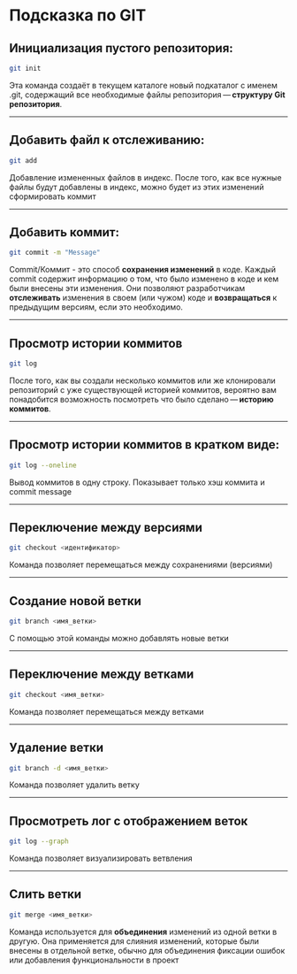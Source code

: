 # Подсказка по GIT

## Инициализация пустого репозитория:
```sh
git init
```
Эта команда создаёт в текущем каталоге новый подкаталог с именем .git, содержащий все необходимые файлы репозитория — **структуру Git репозитория**.
***
## Добавить файл к отслеживанию:
```sh
git add
```
Добавление измененных файлов в индекс. После того, как все нужные файлы будут добавлены в индекс, можно будет из этих изменений сформировать коммит
***
## Добавить коммит:
```sh
git commit -m "Message"
```
Commit/Коммит - это способ **сохранения изменений** в коде. Каждый commit содержит информацию о том, что было изменено в коде и кем были внесены эти изменения. Они позволяют разработчикам **отслеживать** изменения в своем (или чужом) коде и **возвращаться** к предыдущим версиям, если это необходимо.
***
## Просмотр истории коммитов
```sh
git log
```
После того, как вы создали несколько коммитов или же клонировали репозиторий с уже существующей историей коммитов, вероятно вам понадобится возможность посмотреть что было сделано — **историю коммитов**.
***
## Просмотр истории коммитов в кратком виде:
```sh
git log --oneline
```
Вывод коммитов в одну строку. Показывает только хэш коммита и commit message
***
## Переключение между версиями 
```sh
git checkout <идентификатор>
```
Команда позволяет перемещаться между сохранениями (версиями)
***
## Создание новой ветки 
```sh
git branch <имя_ветки>
```
C помощью этой команды можно добавлять новые ветки
***
## Переключение между ветками 
```sh
git checkout <имя_ветки>
```
Команда позволяет перемещаться между ветками
***
## Удаление ветки 
```sh
git branch -d <имя_ветки>
```
Команда позволяет удалить ветку
***
## Просмотреть лог с отображением веток
```sh
git log --graph
```
Команда позволяет визуализировать ветвления
***
## Слить ветки 
```sh
git merge <имя_ветки>
```
Команда используется для **объединения** изменений из одной ветки в другую. Она применяется для слияния изменений, которые были внесены в отдельной ветке, обычно для объединения фиксации ошибок или добавления функциональности в проект